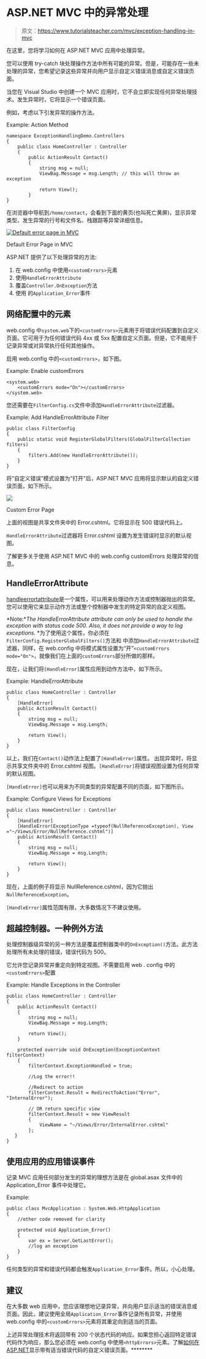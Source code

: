 # ASP.NET MVC 中的异常处理

> 原文：<https://www.tutorialsteacher.com/mvc/exception-handling-in-mvc>

在这里，您将学习如何在 ASP.NET MVC 应用中处理异常。

您可以使用 try-catch 块处理操作方法中所有可能的异常。但是，可能存在一些未处理的异常，您希望记录这些异常并向用户显示自定义错误消息或自定义错误页面。

当您在 Visual Studio 中创建一个 MVC 应用时，它不会立即实现任何异常处理技术。发生异常时，它将显示一个错误页面。

例如，考虑以下引发异常的操作方法。

Example: Action Method 

```
namespace ExceptionHandlingDemo.Controllers
{
    public class HomeController : Controller
    {
        public ActionResult Contact()
        {
            string msg = null;
            ViewBag.Message = msg.Length; // this will throw an exception

            return View();
        }
} 
```

在浏览器中导航到`/home/contact`，会看到下面的黄页(也叫死亡黄屏)，显示异常类型、发生异常的行号和文件名、栈跟踪等异常详细信息。

[![Default error page in MVC](img/4ff883f03e584c25c84853c5b3303213.png)](../../Content/images/mvc/error-page.png)

Default Error Page in MVC



ASP.NET 提供了以下处理异常的方法:

1.  在 web.config 中使用`<customErrors>`元素
2.  使用`HandleErrorAttribute`
3.  覆盖`Controller.OnException`方法
4.  使用 的`Application_Error`事件

## <customerrors>网络配置中的元素</customerrors>

web.config 中`system.web`下的`<customErrors>`元素用于将错误代码配置到自定义页面。它可用于为任何错误代码 4xx 或 5xx 配置自定义页面。但是，它不能用于记录异常或对异常执行任何其他操作。

启用 web.config 中的`<customErrors>`，如下图。

Example: Enable customErrors 

```
<system.web> 
    <customErrors mode="On"></customErrors>
</system.web> 
```

您还需要在`FilterConfig.cs`文件中添加`HandleErrorAttribute`过滤器。

Example: Add HandleErrorAttribute Filter 

```
public class FilterConfig
{
    public static void RegisterGlobalFilters(GlobalFilterCollection filters)
    {
        filters.Add(new HandleErrorAttribute());
    }
} 
```

将“自定义错误”模式设置为“打开”后，ASP.NET MVC 应用将显示默认的自定义错误页面，如下所示。

[![](img/b33a2cd137a776b0e982420f7953fff2.png)](../../Content/images/mvc/custom-error-page.png)

Custom Error Page



上面的视图是共享文件夹中的 Error.cshtml。它将显示在 500 错误代码上。

`HandleErrorAttribute`过滤器将 Error.cshtml 设置为发生错误时显示的默认视图。

了解更多关于使用 ASP.NET MVC 中的 web.config customErrors 处理异常的信息。

## HandleErrorAttribute

[handleerrortattribute](https://docs.microsoft.com/en-us/dotnet/api/system.web.mvc.handleerrorattribute?view=aspnet-mvc-5.2)是一个属性，可以用来处理动作方法或控制器抛出的异常。您可以使用它来显示动作方法或整个控制器中发生的特定异常的自定义视图。

*Note:**The HandleErrorAttribute attribute can only be used to handle the exception with status code 500\. Also, it does not provide a way to log exceptions.* *为了使用这个属性，你必须在`FilterConfig.RegisterGlobalFilters()`方法和 中添加`HandleErrorAttribute`过滤器，同样，在 web.config 中将模式属性设置为“开”`<customErrors mode="On">`，就像我们在上面的`customErrors`部分所做的那样。

现在，让我们将`[HandleError]`属性应用到动作方法中，如下所示。

Example: HandleErrorAttribute 

```
public class HomeController : Controller
{
    [HandleError]
    public ActionResult Contact()
    {
        string msg = null;
        ViewBag.Message = msg.Length;

        return View();
    }
} 
```

以上，我们在`Contact()`动作法上配置了`[HandleError]`属性。 出现异常时，将显示共享文件夹中的 Error.cshtml 视图。`[HandleError]`将错误视图设置为任何异常的默认视图。

`[HandleError]`也可以用来为不同类型的异常配置不同的页面，如下图所示。

Example: Configure Views for Exceptions 

```
public class HomeController : Controller
{
    [HandleError]
    [HandleError(ExceptionType =typeof(NullReferenceException), View ="~/Views/Error/NullReference.cshtml")]
    public ActionResult Contact()
    {
        string msg = null;
        ViewBag.Message = msg.Length;

        return View();
    }
} 
```

现在，上面的例子将显示 NullReference.cshtml，因为它抛出`NullReferenceException`。

`[HandleError]`属性范围有限，大多数情况下不建议使用。

## 超越控制器。一种例外方法

处理控制器级异常的另一种方法是覆盖控制器类中的`OnException()`方法。此方法处理所有未处理的错误，错误代码为 500。

它允许您记录异常并重定向到特定视图。不需要启用 web . config 中的`<customErrors>`配置

Example: Handle Exceptions in the Controller 

```
public class HomeController : Controller
{
    public ActionResult Contact()
    {
        string msg = null;
        ViewBag.Message = msg.Length;

        return View();
    }

    protected override void OnException(ExceptionContext filterContext)
    {
        filterContext.ExceptionHandled = true;

        //Log the error!!

        //Redirect to action
        filterContext.Result = RedirectToAction("Error", "InternalError");

        // OR return specific view
        filterContext.Result = new ViewResult
        {
            ViewName = "~/Views/Error/InternalError.cshtml"
        };
   }
} 
```

## 使用应用的应用错误事件

记录 MVC 应用任何部分发生的异常的理想方法是在 global.asax 文件中的 Application_Error 事件中处理它。

Example: 

```
public class MvcApplication : System.Web.HttpApplication
{
    //other code removed for clarity

    protected void Application_Error()
    {
        var ex = Server.GetLastError();
        //log an exception
    }
} 
```

任何类型的异常和错误代码都会触发`Application_Error`事件。所以，小心处理。

## 建议

在大多数 web 应用中，您应该理想地记录异常，并向用户显示适当的错误消息或页面。因此，建议使用全局`Application_Error`事件记录所有异常，并使用 web.config 中的`<customErrors>`元素将其重定向到适当的页面。

上述异常处理技术将返回带有 200 个状态代码的响应。如果您担心返回特定错误代码作为响应，那么您必须在 web.config 中使用`<httpErrors>`元素。了解[如何在 ASP.NET](/articles/display-custom-error-page-with-error-code-in-aspnet-mvc)显示带有适当错误代码的自定义错误页面。********